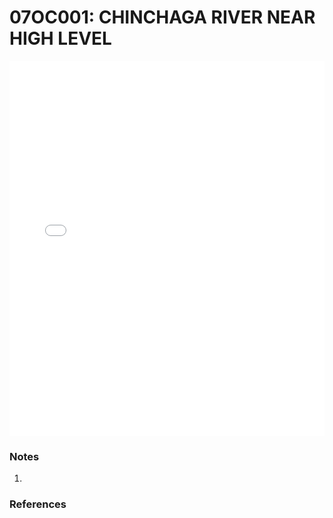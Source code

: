 # 07OC001: CHINCHAGA RIVER NEAR HIGH LEVEL

<iframe src="/distribution_estimation/_static/stations/07OC001_fdc.html" width="100%" height="600" frameborder="0"></iframe>

### Notes
1. 

### References

